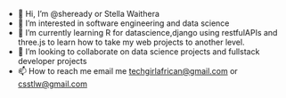 - 👋 Hi, I’m @sheready or Stella Waithera
- 👀 I’m interested in software engineering and data science
- 🌱 I’m currently learning R for datascience,django using restfulAPIs and three.js to learn how to take my web projects to another level.
- 💞️ I’m looking to collaborate on data science projects and fullstack developer projects
- 📫 How to reach me email me techgirlafrican@gmail.com or csstlw@gmail.com

<!---
sheready/sheready is a ✨ special ✨ repository because its `README.md` (this file) appears on your GitHub profile.
You can click the Preview link to take a look at your changes.
--->
